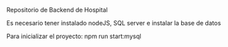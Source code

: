  Repositorio de Backend de Hospital

  Es necesario tener instalado nodeJS, SQL server e instalar la base de datos

  Para inicializar el proyecto: 
  npm run start:mysql

